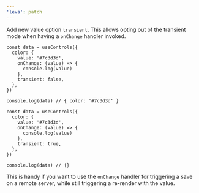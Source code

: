 ```yaml
---
'leva': patch
---
```


Add new value option `transient`. This allows opting out of the transient mode when having a `onChange` handler invoked.

```tsx
const data = useControls({
  color: {
    value: '#7c3d3d',
    onChange: (value) => {
      console.log(value)
    },
    transient: false,
  },
})

console.log(data) // { color: '#7c3d3d' }
```

```tsx
const data = useControls({
  color: {
    value: '#7c3d3d',
    onChange: (value) => {
      console.log(value)
    },
    transient: true,
  },
})

console.log(data) // {}
```

This is handy if you want to use the `onChange` handler for triggering a save on a remote server, while still triggering a re-render with the value.
